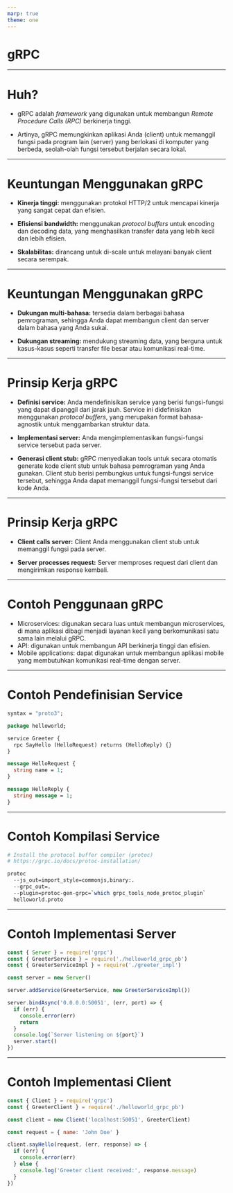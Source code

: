 ```yaml
---
marp: true
theme: one
---
```


# gRPC

---

# Huh?

- gRPC adalah _framework_ yang digunakan untuk membangun _Remote Procedure Calls (RPC)_ berkinerja tinggi.

- Artinya, gRPC memungkinkan aplikasi Anda (client) untuk memanggil fungsi pada program lain (server) yang berlokasi di komputer yang berbeda, seolah-olah fungsi tersebut berjalan secara lokal.

---

# Keuntungan Menggunakan gRPC

- **Kinerja tinggi:** menggunakan protokol HTTP/2 untuk mencapai kinerja yang sangat cepat dan efisien.

- **Efisiensi bandwidth:** menggunakan _protocol buffers_ untuk encoding dan decoding data, yang menghasilkan transfer data yang lebih kecil dan lebih efisien.

- **Skalabilitas:** dirancang untuk di-scale untuk melayani banyak client secara serempak.

---

# Keuntungan Menggunakan gRPC

- **Dukungan multi-bahasa:** tersedia dalam berbagai bahasa pemrograman, sehingga Anda dapat membangun client dan server dalam bahasa yang Anda sukai.

- **Dukungan streaming:** mendukung streaming data, yang berguna untuk kasus-kasus seperti transfer file besar atau komunikasi real-time.

---

# Prinsip Kerja gRPC

- **Definisi service:** Anda mendefinisikan service yang berisi fungsi-fungsi yang dapat dipanggil dari jarak jauh. Service ini didefinisikan menggunakan _protocol buffers_, yang merupakan format bahasa-agnostik untuk menggambarkan struktur data.

- **Implementasi server:** Anda mengimplementasikan fungsi-fungsi service tersebut pada server.

- **Generasi client stub:** gRPC menyediakan tools untuk secara otomatis generate kode client stub untuk bahasa pemrograman yang Anda gunakan. Client stub berisi pembungkus untuk fungsi-fungsi service tersebut, sehingga Anda dapat memanggil fungsi-fungsi tersebut dari kode Anda.

---

# Prinsip Kerja gRPC

- **Client calls server:** Client Anda menggunakan client stub untuk memanggil fungsi pada server.

- **Server processes request:** Server memproses request dari client dan mengirimkan response kembali.

---

# Contoh Penggunaan gRPC

- Microservices: digunakan secara luas untuk membangun microservices, di mana aplikasi dibagi menjadi layanan kecil yang berkomunikasi satu sama lain melalui gRPC.
- API: digunakan untuk membangun API berkinerja tinggi dan efisien.
- Mobile applications: dapat digunakan untuk membangun aplikasi mobile yang membutuhkan komunikasi real-time dengan server.

---

# Contoh Pendefinisian Service

```proto
syntax = "proto3";

package helloworld;

service Greeter {
  rpc SayHello (HelloRequest) returns (HelloReply) {}
}

message HelloRequest {
  string name = 1;
}

message HelloReply {
  string message = 1;
}
```

---

# Contoh Kompilasi Service

```sh
# Install the protocol buffer compiler (protoc)
# https://grpc.io/docs/protoc-installation/

protoc
  --js_out=import_style=commonjs,binary:.
  --grpc_out=.
  --plugin=protoc-gen-grpc=`which grpc_tools_node_protoc_plugin`
  helloworld.proto
```

---

# Contoh Implementasi Server

```js
const { Server } = require('grpc')
const { GreeterService } = require('./helloworld_grpc_pb')
const { GreeterServiceImpl } = require('./greeter_impl')

const server = new Server()

server.addService(GreeterService, new GreeterServiceImpl())

server.bindAsync('0.0.0.0:50051', (err, port) => {
  if (err) {
    console.error(err)
    return
  }
  console.log(`Server listening on ${port}`)
  server.start()
})
```

---

# Contoh Implementasi Client

```js
const { Client } = require('grpc')
const { GreeterClient } = require('./helloworld_grpc_pb')

const client = new Client('localhost:50051', GreeterClient)

const request = { name: 'John Doe' }

client.sayHello(request, (err, response) => {
  if (err) {
    console.error(err)
  } else {
    console.log('Greeter client received:', response.message)
  }
})
```
